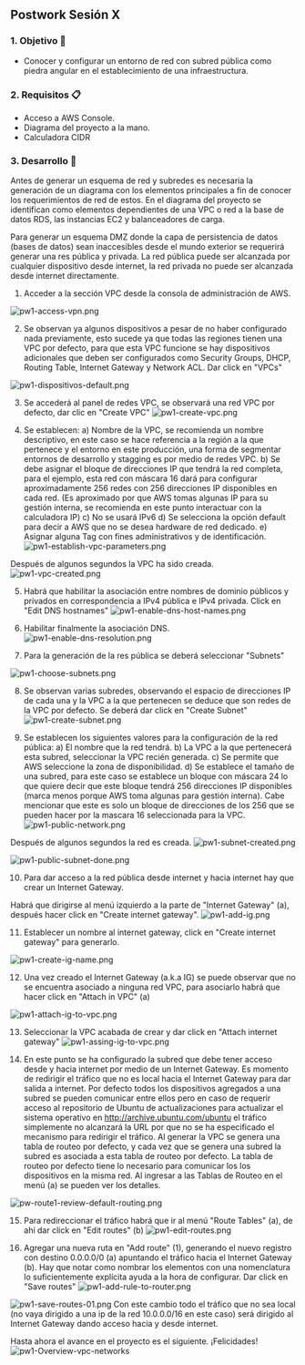 ## Postwork Sesión X


### 1. Objetivo :dart:
- Conocer y configurar un entorno de red con subred pública como piedra angular en el establecimiento de una infraestructura.


### 2. Requisitos :clipboard:
- Acceso a AWS Console.
- Diagrama del proyecto a la mano.
- Calculadora CIDR


### 3. Desarrollo :bookmark_tabs:

Antes de generar un esquema de red y subredes es necesaria la generación de un diagrama con los elementos principales a fin de conocer los requerimientos de red de estos.
En el diagrama del proyecto se identifican como elementos dependientes de una VPC o red a la base de datos RDS, las instancias EC2 y balanceadores de carga.

Para generar un esquema DMZ donde la capa de persistencia de datos (bases de datos) sean inaccesibles desde el mundo exterior se requerirá generar una res pública y privada.
La red pública puede ser alcanzada por cualquier dispositivo desde internet, la red privada no puede ser alcanzada desde internet directamente.

1. Acceder a la sección VPC desde la consola de administración de AWS.

![pw1-access-vpn.png](pw1-access-vpc-menu.png)

2. Se observan ya algunos dispositivos a pesar de no haber configurado nada previamente, esto sucede ya que todas las regiones tienen una VPC por defecto, para que esta VPC funcione se hay dispositivos adicionales que deben ser configurados como Security Groups, DHCP, Routing Table, Internet Gateway y Network ACL. Dar click en "VPCs"

![pw1-dispositivos-default.png](pw1-access-vpc.png)


3. Se accederá al panel de redes VPC, se observará una red VPC por defecto, dar clic en "Create VPC"
![pw1-create-vpc.png](pw1-create-vpc.png)

4. Se establecen:
a) Nombre de la VPC, se recomienda un nombre descriptivo, en este caso se hace referencia a la región a la que pertenece y el entorno en este producción, una forma de segmentar entornos de desarrollo y stagging es por medio de redes VPC.
b) Se debe asignar el bloque de direcciones IP que tendrá la red completa, para el ejemplo, esta red con máscara 16 dará para configurar aproximadamente 256 redes con 256 direcciones IP disponibles en cada red. (Es aproximado por que AWS tomas algunas IP para su gestión interna, se recomienda en este punto interactuar con la calculadora IP)
c) No se usará IPv6
d) Se selecciona la opción default para decir a AWS que no se desea hardware de red dedicado.
e) Asignar alguna Tag con fines administrativos y de identificación.
![pw1-establish-vpc-parameters.png](pw1-establish-vpc-parameters.png)

Después de algunos segundos la VPC ha sido creada.
![pw1-vpc-created.png](pw1-vpc-created.png)

5. Habrá que habilitar la asociación entre nombres de dominio públicos y privados en correspondencia a IPv4 pública e IPv4 privada. Click en "Edit DNS hostnames"
![pw1-enable-dns-host-names.png](pw1-enable-dns-host-names.png)

6. Habilitar finalmente la asociación DNS.
![pw1-enable-dns-resolution.png](pw1-enable-dns-resolution.png)


7. Para la generación de la res pública se deberá seleccionar  "Subnets"

![pw1-choose-subnets.png](pw1-choose-subnets.png)

8. Se observan varias subredes, observando el espacio de direcciones IP de cada una y la VPC a la que pertenecen se deduce que son redes de la VPC por defecto. Se deberá dar click en "Create Subnet"
![pw1-create-subnet.png](pw1-create-subnet.png)

9. Se establecen los siguientes valores para la configuración de la red pública:
a) El nombre que la red tendrá.
b) La VPC a la que pertenecerá esta subred, seleccionar la VPC recién generada.
c) Se permite que AWS seleccione la zona de disponibilidad.
d) Se establece el tamaño de una subred, para este caso se establece un bloque con máscara 24 lo que quiere decir que este bloque tendrá 256 direcciones IP disponibles (marca menos porque AWS toma algunas para gestión interna). Cabe mencionar que este es solo un bloque de direcciones de los 256 que se pueden hacer por la mascara 16 seleccionada para la VPC.
![pw1-public-network.png](pw1-public-network.png)

Después de algunos segundos la red es creada.
![pw1-subnet-created.png](pw1-subnet-created.png)

![pw1-public-subnet-done.png](pw1-public-subnet-done.png)


10. Para dar acceso a la red pública desde internet y hacia internet hay que crear un Internet Gateway.

Habrá que dirigirse al menú izquierdo a la parte de "Internet Gateway" (a), después hacer click en "Create internet gateway".
![pw1-add-ig.png](pw1-add-ig.png)

11. Establecer un nombre al internet gateway, click en "Create internet gateway" para generarlo.

![pw1-create-ig-name.png](pw1-create-ig-name.png)

12. Una vez creado el Internet Gateway (a.k.a IG) se puede observar que no se encuentra asociado a ninguna red VPC, para asociarlo habrá que hacer click en "Attach in VPC" (a)

![pw1-attach-ig-to-vpc.png](pw1-attach-ig-to-vpc.png)

13. Seleccionar la VPC acabada de crear y dar click en "Attach internet gateway"
![pw1-assing-ig-to-vpc.png](pw1-assing-ig-to-vpc.png)

14. En este punto se ha configurado la subred que debe tener acceso desde y hacia internet por medio de un Internet Gateway. Es momento de redirigir el tráfico que no es local hacia el Internet Gateway para dar salida a internet. Por defecto todos los dispositivos agregados a una subred se pueden comunicar entre ellos pero en caso de requerir acceso al repositorio de Ubuntu de actualizaciones para actualizar el sistema operativo en http://archive.ubuntu.com/ubuntu el tráfico simplemente no alcanzará la URL por que no se ha especificado el mecanismo para redirigir el tráfico. Al generar la VPC se genera una tabla de routeo por defecto, y cada vez que se genera una subred la subred es asociada a esta tabla de routeo por defecto. La tabla de routeo por defecto tiene lo necesario para comunicar los los dispositivos en la misma red. Al ingresar a las Tablas de Routeo en el menú (a) se pueden ver los detalles.

![pw-route1-review-default-routing.png](pw-route1-review-default-routing.png)

15. Para redireccionar el tráfico habrá que ir al menú "Route Tables" (a), de ahí dar click en "Edit routes" (b)
![pw1-edit-routes.png](pw1-edit-routes.png)

16. Agregar una nueva ruta en "Add route" (1), generando el nuevo registro con destino 0.0.0.0/0 (a) apuntando el tráfico hacia el Internet Gateway (b). Hay que notar como nombrar los elementos con una nomenclatura lo suficientemente explícita ayuda a la hora de configurar. Dar click en "Save routes"
![pw1-add-rule-to-router.png](pw1-add-rule-to-router.png)

![pw1-save-routes-01.png](pw1-save-routes-01.png)
Con este cambio todo el tráfico que no sea local (no vaya dirigido a una ip de la red 10.0.0.0/16 en este caso) será dirigido al Internet Gateway dando acceso hacia y desde internet.


Hasta ahora el avance en el proyecto es el siguiente. ¡Felicidades!
![pw1-Overview-vpc-networks](pw1-Overview-vpc-networks.png)


